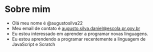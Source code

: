 # Sobre mim
- Olá meu nome é @augustosilva22
- Meu email de contato é augusto.silva.daniel@escola.pr.gov.br
- Eu estou interessado em aprender a programar novas linguagens.
- Eu estou aprendendo a programar recentemente a linguagem de JavaScript e Scratch

